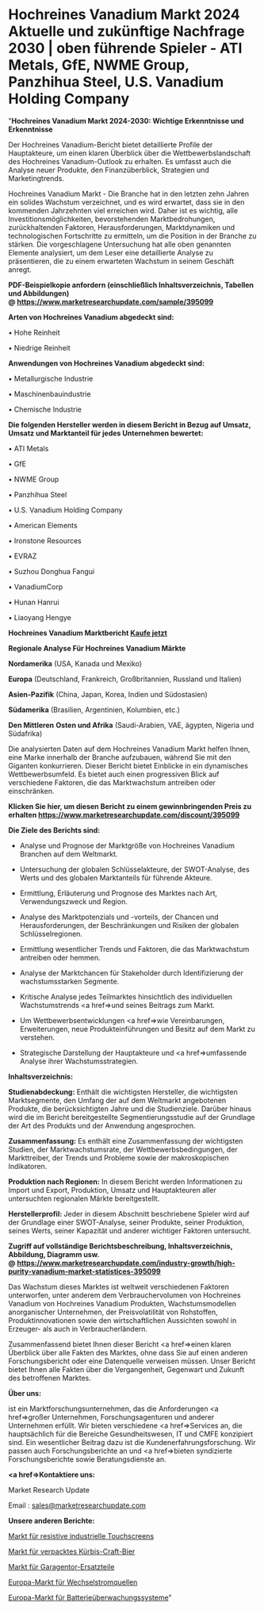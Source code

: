 # Hochreines Vanadium Markt 2024 Aktuelle und zukünftige Nachfrage 2030 | oben führende Spieler - ATI Metals, GfE, NWME Group, Panzhihua Steel, U.S. Vanadium Holding Company

"<strong>Hochreines Vanadium Markt 2024-2030: Wichtige Erkenntnisse und Erkenntnisse</strong>

Der Hochreines Vanadium-Bericht bietet detaillierte Profile der Hauptakteure, um einen klaren Überblick über die Wettbewerbslandschaft des Hochreines Vanadium-Outlook zu erhalten. Es umfasst auch die Analyse neuer Produkte, den Finanzüberblick, Strategien und Marketingtrends.

Hochreines Vanadium Markt - Die Branche hat in den letzten zehn Jahren ein solides Wachstum verzeichnet, und es wird erwartet, dass sie in den kommenden Jahrzehnten viel erreichen wird. Daher ist es wichtig, alle Investitionsmöglichkeiten, bevorstehenden Marktbedrohungen, zurückhaltenden Faktoren, Herausforderungen, Marktdynamiken und technologischen Fortschritte zu ermitteln, um die Position in der Branche zu stärken. Die vorgeschlagene Untersuchung hat alle oben genannten Elemente analysiert, um dem Leser eine detaillierte Analyse zu präsentieren, die zu einem erwarteten Wachstum in seinem Geschäft anregt.

<strong><b>PDF-Beispielkopie anfordern (einschließlich Inhaltsverzeichnis, Tabellen und Abbildungen) @ </b></strong><strong><a href=https://www.marketresearchupdate.com/sample/395099><strong>https://www.marketresearchupdate.com/sample/395099</u></a></strong></strong>

<strong>Arten von Hochreines Vanadium abgedeckt sind:</strong>

• Hohe Reinheit

• Niedrige Reinheit

<strong>Anwendungen von Hochreines Vanadium abgedeckt sind:</strong>

• Metallurgische Industrie

• Maschinenbauindustrie

• Chemische Industrie

<strong>Die folgenden Hersteller werden in diesem Bericht in Bezug auf Umsatz, Umsatz und Marktanteil für jedes Unternehmen bewertet:</strong>

• ATI Metals

• GfE

• NWME Group

• Panzhihua Steel

• U.S. Vanadium Holding Company

• American Elements

• Ironstone Resources

• EVRAZ

• Suzhou Donghua Fangui

• VanadiumCorp

• Hunan Hanrui

• Liaoyang Hengye

<strong>Hochreines Vanadium Marktbericht <a href=https://www.marketresearchupdate.com/buynow/395099>Kaufe jetzt</a></strong>

<strong>Regionale Analyse Für Hochreines Vanadium Märkte</strong>

<strong>Nordamerika</strong> (USA, Kanada und Mexiko)

<strong>Europa</strong> (Deutschland, Frankreich, Großbritannien, Russland und Italien)

<strong>Asien-Pazifik</strong> (China, Japan, Korea, Indien und Südostasien)

<strong>Südamerika</strong> (Brasilien, Argentinien, Kolumbien, etc.)

<strong>Den Mittleren</strong> <strong>Osten und Afrika</strong> (Saudi-Arabien, VAE, ägypten, Nigeria und Südafrika)

Die analysierten Daten auf dem Hochreines Vanadium Markt helfen Ihnen, eine Marke innerhalb der Branche aufzubauen, während Sie mit den Giganten konkurrieren. Dieser Bericht bietet Einblicke in ein dynamisches Wettbewerbsumfeld. Es bietet auch einen progressiven Blick auf verschiedene Faktoren, die das Marktwachstum antreiben oder einschränken.

<strong>Klicken Sie hier, um diesen Bericht zu einem gewinnbringenden Preis zu erhalten
</strong><strong><a href=https://www.marketresearchupdate.com/discount/395099>https://www.marketresearchupdate.com/discount/395099</b></u></strong></a>

<strong>Die Ziele des Berichts sind:</strong>

- Analyse und Prognose der Marktgröße von Hochreines Vanadium Branchen auf dem Weltmarkt.

- Untersuchung der globalen Schlüsselakteure, der SWOT-Analyse, des Werts und des globalen Marktanteils für führende Akteure.

- Ermittlung, Erläuterung und Prognose des Marktes nach Art, Verwendungszweck und Region.

- Analyse des Marktpotenzials und -vorteils, der Chancen und Herausforderungen, der Beschränkungen und Risiken der globalen Schlüsselregionen.

- Ermittlung wesentlicher Trends und Faktoren, die das Marktwachstum antreiben oder hemmen.

- Analyse der Marktchancen für Stakeholder durch Identifizierung der wachstumsstarken Segmente.

- Kritische Analyse jedes Teilmarktes hinsichtlich des individuellen Wachstumstrends <a href=>und</a> seines Beitrags zum Markt.

- Um Wettbewerbsentwicklungen <a href=>wie</a> Vereinbarungen, Erweiterungen, neue Produkteinführungen und Besitz auf dem Markt zu verstehen.

- Strategische Darstellung der Hauptakteure und <a href=>umfas</a>sende Analyse ihrer Wachstumsstrategien.

<strong>Inhaltsverzeichnis:</strong>

<strong>Studienabdeckung:</strong> Enthält die wichtigsten Hersteller, die wichtigsten Marktsegmente, den Umfang der auf dem Weltmarkt angebotenen Produkte, die berücksichtigten Jahre und die Studienziele. Darüber hinaus wird die im Bericht bereitgestellte Segmentierungsstudie auf der Grundlage der Art des Produkts und der Anwendung angesprochen.

<strong>Zusammenfassung:</strong> Es enthält eine Zusammenfassung der wichtigsten Studien, der Marktwachstumsrate, der Wettbewerbsbedingungen, der Markttreiber, der Trends und Probleme sowie der makroskopischen Indikatoren.

<strong>Produktion nach Regionen:</strong> In diesem Bericht werden Informationen zu Import und Export, Produktion, Umsatz und Hauptakteuren aller untersuchten regionalen Märkte bereitgestellt.

<strong>Herstellerprofil:</strong> Jeder in diesem Abschnitt beschriebene Spieler wird auf der Grundlage einer SWOT-Analyse, seiner Produkte, seiner Produktion, seines Werts, seiner Kapazität und anderer wichtiger Faktoren untersucht.

<strong><b>Zugriff auf vollständige Berichtsbeschreibung, Inhaltsverzeichnis, Abbildung, Diagramm usw. @ </b></strong><strong><a href=https://www.marketresearchupdate.com/industry-growth/high-purity-vanadium-market-statistices-395099>https://www.marketresearchupdate.com/industry-growth/high-purity-vanadium-market-statistices-395099</a></strong>

Das Wachstum dieses Marktes ist weltweit verschiedenen Faktoren unterworfen, unter anderem dem Verbrauchervolumen von Hochreines Vanadium von Hochreines Vanadium Produkten, Wachstumsmodellen anorganischer Unternehmen, der Preisvolatilität von Rohstoffen, Produktinnovationen sowie den wirtschaftlichen Aussichten sowohl in Erzeuger- als auch in Verbraucherländern.

Zusammenfassend bietet Ihnen dieser Bericht <a href=>einen</a> klaren Überblick über alle Fakten des Marktes, ohne dass Sie auf einen anderen Forschungsbericht oder eine Datenquelle verweisen müssen. Unser Bericht bietet Ihnen alle Fakten über die Vergangenheit, Gegenwart und Zukunft des betroffenen Marktes.

<strong>Über uns:</strong>

 ist ein Marktforschungsunternehmen, das die Anforderungen <a href=>großer</a> Unternehmen, Forschungsagenturen und anderer Unternehmen erfüllt. Wir bieten verschiedene <a href=>Services</a> an, die hauptsächlich für die Bereiche Gesundheitswesen, IT und CMFE konzipiert sind. Ein wesentlicher Beitrag dazu ist die Kundenerfahrungsforschung. Wir passen auch Forschungsberichte an und <a href=>bieten</a> syndizierte Forschungsberichte sowie Beratungsdienste an.

<strong><a href=>Kontaktiere uns:</a></strong>

Market Research Update

Email : sales@marketresearchupdate.com

<strong>Unsere anderen Berichte:</strong>

<a href=https://www.linkedin.com/pulse/resistive-industrial-touchscreen-market-202-what-factors>Markt für resistive industrielle Touchscreens</a>

<a href=https://www.linkedin.com/pulse/packaged-pumpkin-craft-beer-market-size-analysis-leading>Markt für verpacktes Kürbis-Craft-Bier</a>

<a href=https://www.linkedin.com/pulse/garage-door-replacement-parts-market-outlooks>Markt für Garagentor-Ersatzteile</a>

<a href=https://www.linkedin.com/pulse/europe-ac-power-source-market-2023-continues-rapid-growth>Europa-Markt für Wechselstromquellen</a>

<a href=https://www.linkedin.com/pulse/europe-battery-monitoring-systems-market-future>Europa-Markt für Batterieüberwachungssysteme</a>"
